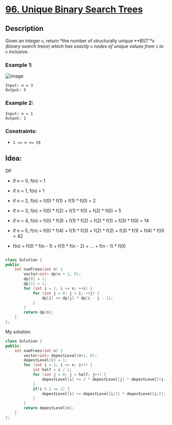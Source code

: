 # [96. Unique Binary Search Trees](https://leetcode.com/problems/unique-binary-search-trees/)

## Description

Given an integer `n`, return *the number of structurally unique **BST'**s (binary search trees) which has exactly* `n` *nodes of unique values from* `1` *to* `n` *inclusive*.

### Example 1:

![image](https://assets.leetcode.com/uploads/2021/01/18/uniquebstn3.jpg)

```
Input: n = 3
Output: 5
```

### Example 2:

```
Input: n = 1
Output: 1
```

### Constraints:

- `1 <= n <= 19`


## Idea:

DP

- if n = 0, f(n) = 1
- if n = 1, f(n) = 1
- if n = 2, f(n) = f(0) * f(1) + f(1) * f(0) = 2
- if n = 3, f(n) = f(0) * f(2) + f(1) * f(1) + f(2) * f(0) = 5
- if n = 4, f(n) = f(0) * f(3) + f(1) * f(2) + f(2) * f(1) + f(3) * f(0) = 14
- if n = 5, f(n) = f(0) * f(4) + f(1) * f(3) + f(2) * f(2) + f(3) * f(1) + f(4) * f(0) = 42

- f(n) = f(0) * f(n - 1) + f(1) * f(n - 2) + ... + f(n - 1) * f(0)

```cpp

class Solution {
public:
    int numTrees(int n) {
        vector<int> dp(n + 1, 0);
        dp[0] = 1;
        dp[1] = 1;
        for (int i = 2; i <= n; ++i) {
            for (int j = 0; j < i; ++j) {
                dp[i] += dp[j] * dp[i - j - 1];
            }
        }
        return dp[n];
    }
};

```

My solution:

```cpp
class Solution {
public:
    int numTrees(int n) {
        vector<int> depestLevel(n+1, 0);
        depestLevel[0] = 1;
        for (int i = 1; i <= n; i++) {
            int half = i / 2;
            for (int j = 0; j < half; j++) {
                depestLevel[i] += 2 * depestLevel[j] * depestLevel[(i-1)-j];
            }
            if(i % 2 == 1) {
                depestLevel[i] += depestLevel[i/2] * depestLevel[i/2];
            }
        }
        return depestLevel[n];
    }
};